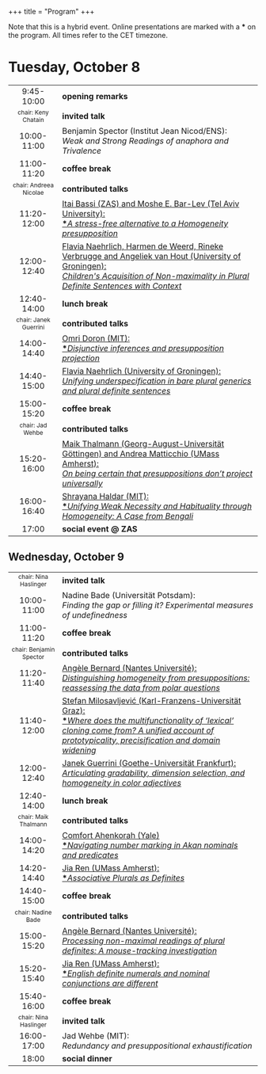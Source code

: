 +++
title = "Program"
+++


<p>Note that this is a hybrid event. Online presentations are marked
with a <strong>*</strong> on the program. All times refer to the CET timezone.</p>
<h1>Tuesday, October 8</h1>
<table>
<colgroup>
<col />
<col style="width: 80%" />
</colgroup>
<tbody>
<tr>
<td style="text-align: center;">9:45-10:00</th>
<td style="text-align: left;"><strong>opening remarks</strong></th>
</tr>
<tr class="merge">
<td style="font-size: 75%; border-bottom: none; text-align: center;">chair: Keny Chatain</td>
<td style="border-bottom: none; text-align: left;">
<strong>invited talk</strong>
</td>
</tr>
<tr>
<td style="text-align: center;">10:00-11:00</td>
<td style="text-align: left;">Benjamin Spector (Institut Jean
Nicod/ENS):
<br>
<em>Weak and Strong Readings of anaphora and Trivalence</em>
</td>
</tr>
<tr>
<td style="text-align: center;">11:00-11:20</td>
<td style="text-align: left;"><strong>coffee break</strong></td>
</tr>
<tr>
<td style="text-align: center; border-bottom: none; font-size: 75%;">chair: Andreea Nicolae</td>
<td style="text-align: left; border-bottom: none;"><strong>contributed talks</strong></td>
</tr>
<tr>
<td style="border-bottom: none; text-align: center;">11:20-12:00</td>
<td style="border-bottom: none; text-align: left;"><a href="/abstracts/bassi_barlev.pdf">Itai Bassi (ZAS) and Moshe E. Bar-Lev (Tel
Aviv University): 
<br><strong>*</strong><em>A stress-free alternative to a Homogeneity
presupposition</em></a>
</td>
</tr>
<tr>
<td style="text-align: center;">12:00-12:40</td>
<td style="text-align: left;"><a href="/abstracts/naehrlich_nonmaxL1acquisition.pdf">Flavia Naehrlich, Harmen de Weerd, Rineke
Verbrugge and Angeliek van Hout (University of Groningen):
<br><em>Children's Acquisition of Non-maximality in Plural Definite
Sentences with Context</em></a></td>
</tr>
<tr>
<td style="text-align: center;">12:40-14:00</td>
<td style="text-align: left;"><strong>lunch break</strong></td>
</tr>
<tr>
<td style="font-size: 75%; border-bottom: none; text-align: center;">chair: Janek Guerrini</td>
<td style="border-bottom: none; text-align: left;"><strong>contributed talks</strong></td>
</tr>
<tr>
<td style="border-bottom: none; text-align: center;">14:00-14:40</td>
<td style="border-bottom: none; text-align: left;"><a href="/abstracts/doron.pdf">Omri Doron (MIT):<br>
<strong>*</strong><em>Disjunctive inferences and presupposition
projection</em></a></td>
</tr>
<tr>
<td style="text-align: center;">14:40-15:00</td>
<td style="text-align: left;"><a href="/abstracts/naehrlich_generics.pdf">Flavia Naehrlich (University of
Groningen): <br><em>Unifying underspecification in bare plural generics and
plural definite sentences</em></a></td>
</tr>
<tr>
<td style="text-align: center;">15:00-15:20</td>
<td style="text-align: left;"><strong>coffee break</strong></td>
</tr>
<tr>
<td style="font-size: 75%; border-bottom: none; text-align: center;">chair: Jad Wehbe</td>
<td style="border-bottom: none; text-align: left;"><strong>contributed talks</strong></td>
</tr>
<tr>
<td style="border-bottom: none; text-align: center;">15:20-16:00</td>
<td style="border-bottom: none; text-align: left;"><a href="/abstracts/thalmann_matticchio.pdf">Maik Thalmann (Georg-August-Universität
Göttingen) and Andrea Matticchio (UMass Amherst): <br><em>On being certain
that presuppositions don’t project universally</em></a></td>
</tr>
<tr>
<td style="text-align: center;">16:00-16:40</td>
<td style="text-align: left;"><a href="/abstracts/haldar.pdf">Shrayana Haldar (MIT):
<br><strong>*</strong><em>Unifying Weak Necessity and Habituality through
Homogeneity: A Case from Bengali</em></a></td>
</tr>
<tr>
<td style="text-align: center;">17:00</td>
<td style="text-align: left;"><strong>social event @ ZAS</strong></td>
</tr>
</tbody>
</table>
<h2>Wednesday, October 9</h2>
<table>
<colgroup>
<col />
<col style="width: 80%" />
</colgroup>
<tbody>
<tr>
<td style="font-size: 75%;border-bottom: none; text-align: center;">chair: Nina Haslinger</td>
<td style="border-bottom: none; text-align: left;">
<strong>invited talk</strong>
</td>
</tr>
<tr>
<td style="text-align: center;">10:00-11:00</th>
<td style="text-align: left;">Nadine Bade (Universität Potsdam):
<br>
<em>Finding the gap or filling it? Experimental measures of undefinedness</em>
</td>
</tr>
<tr>
<td style="text-align: center;">11:00-11:20</td>
<td style="text-align: left;"><strong>coffee break</strong></td>
</tr>
<tr>
<td style="font-size: 75%; border-bottom: none; text-align: center;">chair: Benjamin Spector</td>
<td style="border-bottom: none; text-align: left;"><strong>contributed talks</strong></td>
</tr>
<tr>
<td style="border-bottom: none; text-align: center;">11:20-11:40</td>
<td style="border-bottom: none; text-align: left;"><a href="/abstracts/bernard_questions.pdf">Angèle Bernard (Nantes Université):
<br><em>Distinguishing homogeneity from presuppositions: reassessing the
data from polar questions</em></a></td>
</tr>
<tr>
<td style="border-bottom: none;text-align: center;">11:40-12:00</td>
<td style="border-bottom: none;text-align: left;"><a href="/abstracts/milosavljevic.pdf">Stefan Milosavljević
(Karl-Franzens-Universität Graz): <br><strong>*</strong><em>Where does the multifunctionality of ‘lexical’ cloning come from? A unified account of prototypicality, precisification and domain widening</em></a></td>
</tr>
<tr>
<td style="text-align: center;">12:00-12:40</td>
<td style="text-align: left;"><a href="/abstracts/guerrini.pdf">Janek Guerrini (Goethe-Universität
Frankfurt): <br><em>Articulating gradability, dimension selection, and
homogeneity in color adjectives</em></a></td>
</tr>
<tr>
<td style="text-align: center;">12:40-14:00</td>
<td style="text-align: left;"><strong>lunch break</strong></td>
</tr>
<tr>
<td style="font-size: 75%; border-bottom: none; text-align: center;">chair: Maik Thalmann</td>
<td style="border-bottom: none; text-align: left;"><strong>contributed talks</strong></td>
</tr>
<tr>
<td style="border-bottom: none; text-align: center;">14:00-14:20</td>
<td style="border-bottom: none; text-align: left;"><a href="/abstracts/ahenkorah.pdf">Comfort Ahenkorah (Yale)
<br><strong>*</strong><em>Navigating number marking in Akan nominals and
predicates</em></a></td>
</tr>
<tr>
<td style="text-align: center;">14:20-14:40</td>
<td style="text-align: left;"><a href="/abstracts/ren_assoc.pdf">Jia Ren (UMass Amherst):
<br><strong>*</strong><em>Associative Plurals as Definites</em></a></td>
</tr>
<tr>
<td style="text-align: center;">14:40-15:00</td>
<td style="text-align: left;"><strong>coffee break</strong></td>
</tr>
<tr>
<tr>
<td style="font-size: 75%; border-bottom: none; text-align: center;">chair: Nadine Bade</td>
<td style="border-bottom: none; text-align: left;"><strong>contributed talks</strong></td>
</tr>
<td style="border-bottom: none; text-align: center;">15:00-15:20</td>
<td style="border-bottom: none; text-align: left;"><a href="/abstracts/bernard_mt.pdf">Angèle Bernard (Nantes Université):
<br><em>Processing non-maximal readings of plural definites: A
mouse-tracking investigation</em></a></td>
</tr>
<tr>
<td style="text-align: center;">15:20-15:40</td>
<td style="text-align: left;"><a href="/abstracts/ren_num.pdf">Jia Ren (UMass Amherst):
<br><strong>*</strong><em>English definite numerals and nominal conjunctions
are different</em></a></td>
</tr>
<tr>
<td style="text-align: center;">15:40-16:00</td>
<td style="text-align: left;"><strong>coffee break</strong></td>
</tr>
<tr>
<td style="font-size: 75%; border-bottom: none; text-align: center;">chair: Nina Haslinger</td>
<td style="border-bottom: none; text-align: left;">
<strong>invited talk</strong>
</td>
</tr>
<tr>
<td style="text-align: center;">16:00-17:00</td>
<td style="text-align: left;">Jad Wehbe (MIT):
<br>
<em>Redundancy and presuppositional exhaustification</em>
</td>
</tr>
<tr>
<td style="text-align: center;">18:00</td>
<td style="text-align: left;"><strong>social dinner</strong></td>
</tr>
</tbody>
</table>
